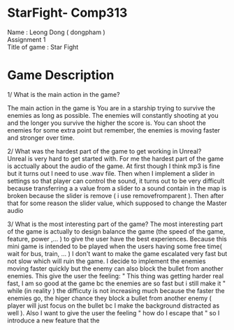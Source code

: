 # StarFight- Comp313

Name : Leong Dong ( dongpham ) <br />
Assignment 1 <br />
Title of game : Star Fight <br />

 # Game Description 
 
 1/ What is the main action in the game? <br />
 
 The main action in the game is You are in a starship trying to survive the enemies as long as possible. The enemies will constantly shooting at you and the longer you survive the higher the score is. You can shoot the enemies for some extra point but remember, the enemies is moving faster and stronger over time. <br />
 
 2/ What was the hardest part of the game to get working in Unreal? <br />
 Unreal is very hard to get started with. For me the hardest part of the game is acctually about the audio of the game. At first though I think mp3 is fine but it turns out I need to use .wav file. Then when I implement a slider in settings so that player can control the sound, it turns out to be very difficult because transferring a a value from a slider to a sound contain in the map is broken because the slider is remove ( i use removefromparent ). Then after that for some reason the slider value, which supposed to change the 
 Master audio <br />
 
 3/ What is the most interesting part of the game?
 The most interesting part of the game is actually to design  balance the game (the speed of the game, feature, power ,... ) to give the user have the best experiences. Because this mini game is intended to  be played when the users having some free time( wait for bus, train, ... ) I don't want to make the game escalated very fast but not slow which will ruin the game. I decide to implement the enemies moving faster quickly but the enemy can also block the bullet from another enemies. This give the user the feeling: " This thing was getting harder real fast, I am so good at the game bc the enemies are so fast but i still make it " while (in reality ) the difficuty is not increasing much because the faster the enemies go, the higer chance they block a bullet from another enemy ( player will just focus on the bullet bc I make the background distracted as well ). Also I want to give the user the feeling " how do I escape that " so I introduce a new feature that the 
